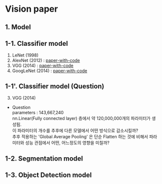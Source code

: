 # Vision paper

## 1. Model
## 1-1. Classifier model

1. LeNet (1998)
2. AlexNet (2012) : [paper-with-code](https://paperswithcode.com/method/alexnet)
3. VGG (2014) : [paper-with-code](https://paperswithcode.com/method/vgg)
4. GoogLeNet (2014) : [paper-with-code](https://paperswithcode.com/method/googlenet)

## 1-1'. Classifier model (Question)
3. VGG (2014)  
  * Question   
    parameters : 143,667,240  
    nn.Linear(Fully connected layer) 층에서 약 120,000,000개의 파라미터가 생성됨.  
    이 파라미터의 개수를 추후에 다른 모델에서 어떤 방식으로 감소시킬까?   
    추후 적용하는 'Global Average Pooling' 은 단순 Flatten 하는 것에 비해서 파라미터와 성능 관점에서 어떤, 어느정도의 영향을 미칠까?  





## 1-2. Segmentation model

## 1-3. Object Detection model

